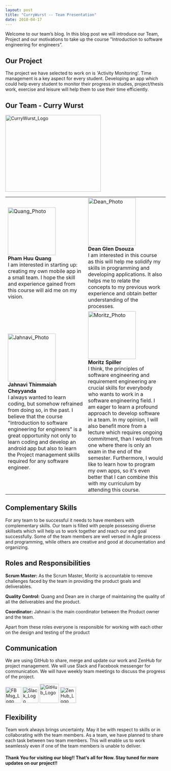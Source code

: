 ```yaml
---
layout: post
title: "CurryWurst -- Team Presentation"
date: 2018-04-17
---
```


Welcome to our team’s blog. In this blog post we will introduce our Team, Project and our motivations to take up the course "Introduction to software engineering for engineers”.


## Our Project
The project we have selected to work on is 'Activity Monitoring'. Time management is a key aspect for every student. Developing an app which could help every student to monitor their progress in studies, project/thesis work, exercise and leisure will help them to use their time efficiently.


## Our Team - Curry Wurst


<img src="{{site.baseurl}}/images/cw_final.png" alt="CurryWurst_Logo" width="300" height="241">


<table>
  <tr vertical-align="top">
    <td width="500"><img src="{{site.baseurl}}/images/QuangP.jpg" alt="Quang_Photo" width="150" height="150"><br><b>Pham Huu Quang</b><br>I am interested in starting up: creating my own mobile app in a small team. I hope the skill and experience gained from this course will aid me on my vision.</td>
    <td width="500" vertical-align="top"><img src="{{site.baseurl}}/images/Dean.jpg" alt="Dean_Photo" width="150" height="150"><br><b>Dean Glen Dsouza</b><br>I am interested in this course as this will help me solidify my skills in programming and developing applications. It also helps me to relate the concepts to my previous work experience and obtain better understanding of the processes.</td>
  </tr>
  <tr vertical-align="top">
    <td width="500" vertical-align="top"><img src="{{site.baseurl}}/images/Jahnavi.jpg" alt="Jahnavi_Photo" width="150" height="150"><br><b>Jahnavi Thimmaiah Cheyyanda</b><br>I always wanted to learn coding, but somehow refrained from doing so, in the past. I believe that the course "Introduction to software engineering for engineers" is a great opportunity not only to learn coding and develop an android app but also to learn the Project management skills required for any software engineer.</td>
    <td width="500" vertical-align="top"><img src="{{site.baseurl}}/images/Male.jpg" alt="Moritz_Photo" width="150" height="150"><br><b>Moritz Spiller</b><br>I think, the principles of software engineering and requirement engineering are crucial skills for everybody who wants to work in a software engineering field. I am eager to learn a profound approach to develop software in a team. In my opinion, I will also benefit more from a lecture which requires ongoing commitment, than I would from one where there is only an exam in the end of the semester. Furthermore, I would like to learn how to program my own apps, so it's even better that I can combine this with my curriculum by attending this course.</td>
  </tr>
</table>


## Complementary Skills


For any team to be successful it needs to have members with complementary skills. Our team is filled with people possessing diverse skillsets which will help us to work together and reach our end goal successfully. Some of the team members are well versed in Agile process and programming, while others are creative and good at documentation and organizing.


## Roles and Responsibilities


**Scrum Master:** As the Scrum Master, Moritz is accountable to remove challenges faced by the team in providing the product goals and deliverables.


**Quality Control:** Quang and Dean are in charge of maintaining the quality of all the deliverables and the product.


**Coordinator:** Jahnavi is the main coordinator between the Product owner and the team.


Apart from these roles everyone is responsible for working with each other on the design and testing of the product


## Communication


We are using GitHub to share, merge and update our work and ZenHub for project management. We will use Slack and Facebook messenger for communication. We will have weekly team meetings to discuss the progress of the project.


<span><img src="{{site.baseurl}}/images/Facebook_Messenger_Logo.png" alt="FBMsg_Logo" width="50" height="50"><span>&nbsp;</span><img src="{{site.baseurl}}/images/Slack_Logo.png" alt="Slack_Logo" width="50" height="50"><span>&nbsp;</span><img src="{{site.baseurl}}/images/GitHub_Logo.png" alt="GitHub_Logo" width="60" height="60"><span>&nbsp;</span><img src="{{site.baseurl}}/images/ZenHub_Logo.png" alt="ZenHub_Logo" width="50" height="50"></span>


## Flexibility
Team work always brings uncertainty. May it be with respect to skills or in collaborating with the team members. As a team, we have planned to share each task between two team members. This will enable us to work seamlessly even if one of the team members is unable to deliver. 


#### Thank You for visiting our blog!! That’s all for Now. Stay tuned for more updates on our project!!
